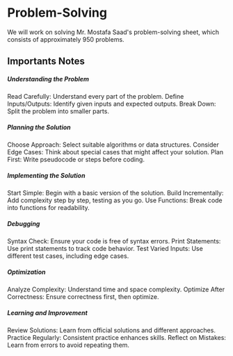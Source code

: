 # Problem-Solving
We will work on solving Mr. Mostafa Saad's problem-solving sheet, which consists of approximately 950 problems.

## Importants Notes

##### Understanding the Problem
 Read Carefully: Understand every part of the problem.
Define Inputs/Outputs: Identify given inputs and expected outputs.
Break Down: Split the problem into smaller parts.

##### Planning the Solution
 Choose Approach: Select suitable algorithms or data structures.
Consider Edge Cases: Think about special cases that might affect your solution.
Plan First: Write pseudocode or steps before coding.

##### Implementing the Solution
 Start Simple: Begin with a basic version of the solution.
Build Incrementally: Add complexity step by step, testing as you go.
Use Functions: Break code into functions for readability.

##### Debugging
 Syntax Check: Ensure your code is free of syntax errors.
Print Statements: Use print statements to track code behavior.
Test Varied Inputs: Use different test cases, including edge cases.

##### Optimization
 Analyze Complexity: Understand time and space complexity.
Optimize After Correctness: Ensure correctness first, then optimize.

##### Learning and Improvement
 Review Solutions: Learn from official solutions and different approaches.
Practice Regularly: Consistent practice enhances skills.
Reflect on Mistakes: Learn from errors to avoid repeating them.
